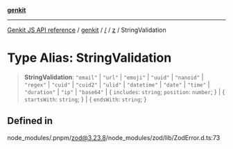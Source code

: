 [**genkit**](../../../README.md)

***

[Genkit JS API reference](../../../../README.md) / [genkit](../../../README.md) / [/](../../../README.md) / [z](../README.md) / StringValidation

# Type Alias: StringValidation

> **StringValidation**: `"email"` \| `"url"` \| `"emoji"` \| `"uuid"` \| `"nanoid"` \| `"regex"` \| `"cuid"` \| `"cuid2"` \| `"ulid"` \| `"datetime"` \| `"date"` \| `"time"` \| `"duration"` \| `"ip"` \| `"base64"` \| \{ `includes`: `string`; `position`: `number`; \} \| \{ `startsWith`: `string`; \} \| \{ `endsWith`: `string`; \}

## Defined in

node\_modules/.pnpm/zod@3.23.8/node\_modules/zod/lib/ZodError.d.ts:73

